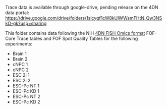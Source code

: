 Trace data is available through google-drive, pending release on the 4DN data portal:
https://drive.google.com/drive/folders/1slcyqf1cW8kUlWWsmFHtN_Qw3NSkO-gk?usp=sharing 

This folder contains data following the NIH [4DN FISH Omics format](https://fish-omics-format.readthedocs.io/en/latest/) 
FOF-Core Trace tables and FOF Spot Quality Tables for the following experiments:


- Brain 1
- Brain 2
- cNPC 1
- cNPC 2
- ESC 2i 1
- ESC 2i 2
- ESC-Pc NT 1
- ESC-Pc KD 1
- ESC-Pc NT 2
- ESC-Pc KD 2
